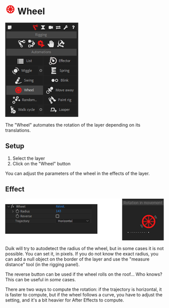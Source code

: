 # ![wheel Icon](img\duik-icons\automation\wheel-icon-r.png) Wheel

![Wheel panel](img\duik-screenshots\S-Rigging\S-Rigging-Automations\Wheel.PNG)

The "Wheel" automates the rotation of the layer depending on its translations.

## Setup

1. Select the layer
2. Click on the "Wheel" button

You can adjust the parameters of the wheel in the effects of the layer.

## Effect

![Wheel effects example](img\duik-screenshots\S-Rigging\S-Rigging-Automations\Wheel-effects-example.png)

Duik will try to autodetect the radius of the wheel, but in some cases it is not possible. You can set it, in pixels. If you do not know the exact radius, you can add a null object on the border of the layer and use the "measure distance" tool (in the rigging panel).

The reverse button can be used if the wheel rolls on the roof... Who knows? This can be useful in *some* cases.

There are two ways to compute the rotation: if the trajectory is horizontal, it is faster to compute, but if the wheel follows a curve, you have to adjust the setting, and it's a bit heavier for After Effects to compute.
